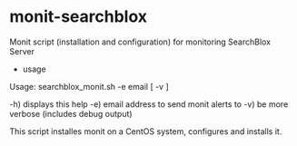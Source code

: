 monit-searchblox
================

Monit script (installation and configuration) for monitoring SearchBlox Server

- usage

Usage: searchblox_monit.sh -e email [ -v ]

-h) displays this help
-e) email address to send monit alerts to
-v) be more verbose (includes debug output)

This script installes monit on a CentOS system, configures and installs it.
